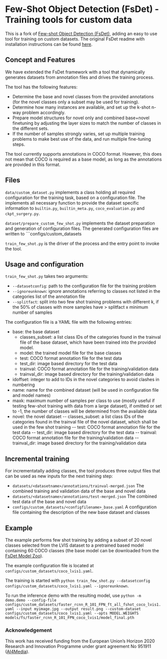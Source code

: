 # Few-Shot Object Detection (FsDet) - Training tools for custom data

This is a fork of [Few-shot Object Detection (FsDet)](https://github.com/ucbdrive/few-shot-object-detection), adding an easy to use tool for training on custom datasets. The original FsDet readme with installation instructions can be found [here](README_fsdet.md).

## Concept and Features

We have extended the FsDet framework with a tool that dynamically generates datasets from annotation files and drives the training process. 

The tool has the following features:

- Determine the base and novel classes from the provided annotations (for the novel classes only a subset may be used for training).
- Determine how many instances are available, and set up the k-shot n-way problem accordingly.
- Prepare model structures for novel only and combined base+novel finetuning by adjusting the layer sizes to match the number of classes in the different sets. 
- If the number of samples strongly varies, set up multiple training problems to make best use of the data, and run multiple fine-tuning steps.

The tool currently supports annotations in COCO format. However, this does not mean that COCO is required as a base model, as long as the annotations are provided in this format. 

## Files

```data/custom_dataset.py``` implements a class holding all required configuration for the training task, based on a configuration file. The implements all necessary function to provide the dataset specific information to ```builtin.py```, ```builtin_meta.py```, ```coco_evaluation.py``` and ```ckpt_surgery.py```.

```dataset/prepare_custom_few_shot.py``` implements the dataset preparation and generation of configuration files. The generated configuration files are written to ```configs/custom_datasets

```train_few_shot.py``` is the driver of the process and the entry point to invoke the tool.

## Usage and configuration

```train_few_shot.py``` takes two arguments:
- ```--datasetconfig```: path to the configuration file for the training problem
- ```--ignoreunknown```: ignore annotations referring to classes not listed in the categories list of the annotation file
- ```--splitfact```: split into two few shot training problems with different k, if the 50% of classes with more samples have > splitfact x minimum number of samples

The configuration file is a YAML file with the following entries:
- base: the base dataset
    - classes_subset: a list class IDs of the categories found in the trainval file of the base dataset, which have been trained into the provided model.
    - model: the trained model file for the base classes
    - test: COCO format annotation file for the test data
    - test_dir: image based directory for the test data
    - trainval:  COCO format annotation file for the training/validation data
    - trainval_dir: image based directory for the training/validation data
- idoffset: integer to add to IDs in the novel categories to avoid clashes in numbering
- name: name for the combined dataset (will be used in configuration file and model names)
- maxk: maximum number of samples per class to use (mostly useful if testing few-shot training with data from a large dataset), if omitted or set to -1, the number of classes will be determined from the available data
- novel: the novel dataset
-- classes_subset: a list class IDs of the categories found in the trainval file of the novel dataset, which shall be used in the few shot training
-- test: COCO format annotation file for the test data
-- test_dir: image based directory for the test data
-- trainval:  COCO format annotation file for the training/validation data
-- trainval_dir: image based directory for the training/validation data

## Incremental training

For incrementatally adding classes, the tool produces three output files that can be used as new inputs for the next training step:

- ```datasets/<datasetname>/annotations/trainval-merged.json``` The combined training and validation data of the base and novel data
- ```datasets/<datasetname>/annotations/test-merged.json``` The combined test data of the base and novel data
- ```configs/custom_datasets/<configfilename>_base.yaml``` A configuration file containing the description of the new base dataset and classes

## Example

The example performs few shot training by adding a subset of 20 novel classes selected from the LVIS dataset to a pretrained based model containing 60 COCO classes (the base model can be downloaded from the [FsDet Model Zoo](https://github.com/ucbdrive/few-shot-object-detection/blob/master/docs/MODEL_ZOO.md)).

The example configuration file is located at ```configs/custom_datasets/coco_lvis1.yaml```.

The training is started with ```python train_few_shot.py --datasetconfig configs/custom_datasets/coco_lvis1.yaml --ignoreunknown```.

To run the inference demo with the resulting model, use ```python -m demo.demo --config-file configs/custom_datasets/faster_rcnn_R_101_FPN_ft_all_fshot_coco_lvis1.yaml --input myimage.jpg --output result.png --custom-dataset configs/custom_datasets/coco_lvis1.yaml --opts MODEL.WEIGHTS models/fs/faster_rcnn_R_101_FPN_coco_lvis1/model_final.pth```

### Acknowledgement

This work has received funding from the European Union’s Horizon 2020 Research and Innovation Programme under grant agreement No 951911 ([AI4Media](https://www.ai4media.eu/)).
